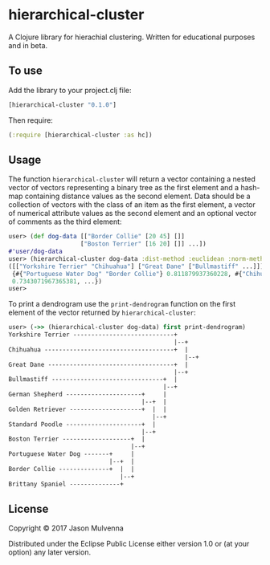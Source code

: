 # hierarchical-cluster

A Clojure library for hierachial clustering. Written for educational
purposes and in beta.

## To use

Add the library to your project.clj file:

```clojure
[hierarchical-cluster "0.1.0"]
```

Then require:

```clojure
(:require [hierarchical-cluster :as hc])
```

## Usage

The function `hierarchical-cluster` will return a vector containing a
nested vector of vectors representing a binary tree as the first
element and a hash-map containing distance values as the second
element. Data should be a collection of vectors with the class of an
item as the first element, a vector of numerical attribute values as
the second element and an optional vector of comments as the third
element:

```clojure
user> (def dog-data [["Border Collie" [20 45] []]
                    ["Boston Terrier" [16 20] []] ...])
#'user/dog-data
user> (hierarchical-cluster dog-data :dist-method :euclidean :norm-method :mod-standard-score)
([["Yorkshire Terrier" "Chihuahua"] ["Great Dane" ["Bullmastiff" ...]]]
 {#{"Portuguese Water Dog" "Border Collie"} 0.811879937360228, #{"Chihuahua" "Yorkshire Terrier"}
 0.7343071967365381, ...})
user>
```

To print a dendrogram use the `print-dendrogram` function on the first
element of the vector returned by `hierarchical-cluster`:

```clojure
user> (->> (hierarchical-cluster dog-data) first print-dendrogram)
Yorkshire Terrier ----------------------------+
                                              |--+
Chihuahua ------------------------------------+  |
                                                 |--+
Great Dane -----------------------------------+  |
                                              |--+
Bullmastiff -------------------------------+  |
                                           |--+
German Shepherd ---------------------+     |
                                     |--+  |
Golden Retriever --------------------+  |  |
                                        |--+
Standard Poodle ---------------------+  |
                                     |--+
Boston Terrier -------------------+  |
                                  |--+
Portuguese Water Dog -------+     |
                            |--+  |
Border Collie --------------+  |  |
                               |--+
Brittany Spaniel --------------+
```

## License

Copyright © 2017 Jason Mulvenna

Distributed under the Eclipse Public License either version 1.0 or (at
your option) any later version.
